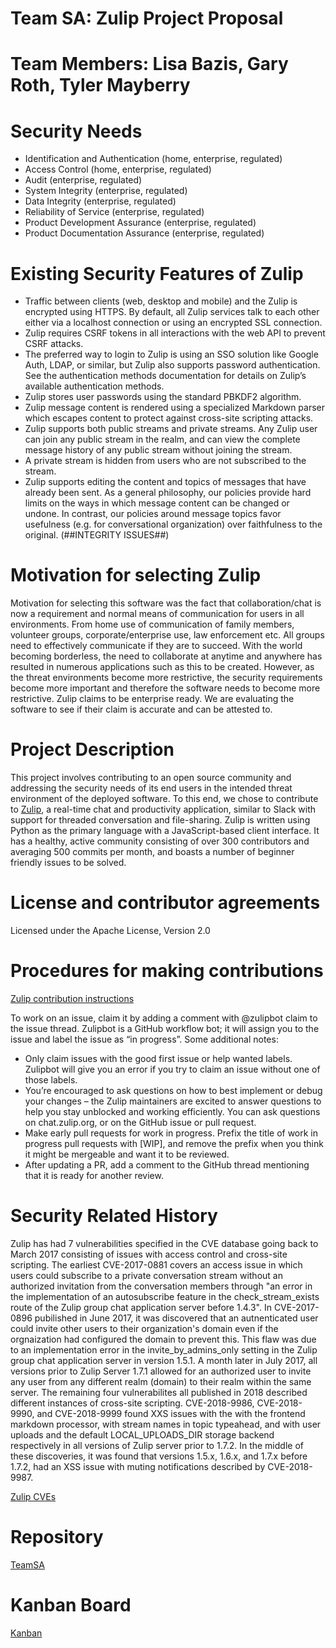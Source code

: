 # Team SA:  Zulip Project Proposal

# Team Members:  Lisa Bazis, Gary Roth, Tyler Mayberry

# Security Needs

* Identification and Authentication (home, enterprise, regulated)
* Access Control (home, enterprise, regulated)
* Audit (enterprise, regulated)
* System Integrity (enterprise, regulated)
* Data Integrity (enterprise, regulated)
* Reliability of Service (enterprise, regulated)
* Product Development Assurance (enterprise, regulated)
* Product Documentation Assurance (enterprise, regulated)

# Existing Security Features of Zulip
* Traffic between clients (web, desktop and mobile) and the Zulip is encrypted using HTTPS. By default, all Zulip services talk to each other either via a localhost connection or using an encrypted SSL connection.
* Zulip requires CSRF tokens in all interactions with the web API to prevent CSRF attacks.
* The preferred way to login to Zulip is using an SSO solution like Google Auth, LDAP, or similar, but Zulip also supports password authentication. See the authentication methods documentation for details on Zulip’s available authentication methods.
* Zulip stores user passwords using the standard PBKDF2 algorithm.
* Zulip message content is rendered using a specialized Markdown parser which escapes content to protect against cross-site scripting attacks.
* Zulip supports both public streams and private streams. Any Zulip user can join any public stream in the realm, and can view the complete message history of any public stream without joining the stream.
* A private stream is hidden from users who are not subscribed to the stream.
* Zulip supports editing the content and topics of messages that have already been sent. As a general philosophy, our policies provide hard limits on the ways in which message content can be changed or undone. In contrast, our policies around message topics favor usefulness (e.g. for conversational organization) over faithfulness to the original.  (##INTEGRITY ISSUES##)

# Motivation for selecting Zulip

Motivation for selecting this software was the fact that collaboration/chat is now a requirement and normal means of communication for users in all environments.  From home use of communication of family members, volunteer groups, corporate/enterprise use, law enforcement etc.  All groups need to effectively communicate if they are to succeed.  With the world becoming borderless, the need to collaborate at anytime and anywhere has resulted in numerous applications such as this to be created.  However, as the threat environments become more restrictive, the security requirements become more important and therefore the software needs to become more restrictive.  Zulip claims to be enterprise ready.  We are evaluating the software to see if their claim is accurate and can be attested to.

# Project Description

This project involves contributing to an open source community and addressing the security needs of its end users in the intended threat environment of the deployed software. To this end, we chose to contribute to [Zulip](https://zulip.org/), a real-time chat and productivity application, similar to Slack with support for threaded conversation and file-sharing. Zulip is written using Python as the primary language with a JavaScript-based client interface. It has a healthy, active community consisting of over 300 contributors and averaging 500 commits per month, and boasts a number of beginner friendly issues to be solved.


# License and contributor agreements

Licensed under the Apache License, Version 2.0 

# Procedures for making contributions

[Zulip contribution instructions](https://zulip.readthedocs.io/en/latest/overview/contributing.html#working-on-an-issue)

To work on an issue, claim it by adding a comment with @zulipbot claim to the issue thread. Zulipbot is a GitHub workflow bot; it will assign you to the issue and label the issue as “in progress”. Some additional notes:

* Only claim issues with the good first issue or help wanted labels. Zulipbot will give you an error if you try to claim an issue without one of those labels.
* You’re encouraged to ask questions on how to best implement or debug your changes – the Zulip maintainers are excited to answer questions to help you stay unblocked and working efficiently. You can ask questions on chat.zulip.org, or on the GitHub issue or pull request.
* Make early pull requests for work in progress. Prefix the title of work in progress pull requests with [WIP], and remove the prefix when you think it might be mergeable and want it to be reviewed.
* After updating a PR, add a comment to the GitHub thread mentioning that it is ready for another review. 

# Security Related History

Zulip has had 7 vulnerabilities specified in the CVE database going back to March 2017 consisting of issues with access control and cross-site scripting. The earliest CVE-2017-0881 covers an access issue in which users could subscribe to a private conversation stream without an authorized invitation from the conversation members through "an error in the implementation of an autosubscribe feature in the check_stream_exists route of the Zulip group chat application server before 1.4.3". In CVE-2017-0896 pubilished in June 2017, it was discovered that an autnenticated user could invite other users to their organization's domain even if the orgnaization had configured the domain to prevent this. This flaw was due to an implementation error in the invite_by_admins_only setting in the Zulip group chat application server in version 1.5.1. A month later in July 2017, all versions prior to Zulip Server 1.7.1 allowed for an authorized user to invite any user from any different realm (domain) to their realm within the same server. The remaining four vulnerabilites all published in 2018 described different instances of cross-site scripting. CVE-2018-9986, 	CVE-2018-9990, and CVE-2018-9999 found XXS issues with the with the frontend markdown processor, with stream names in topic typeahead, and with user uploads and the default LOCAL_UPLOADS_DIR storage backend respectively in all versions of Zulip server prior to 1.7.2. In the middle of these discoveries, it was found that versions 1.5.x, 1.6.x, and 1.7.x before 1.7.2, had an XSS issue with muting notifications described by CVE-2018-9987.


[Zulip CVEs](https://www.cvedetails.com/vulnerability-list/vendor_id-16270/Zulip.html)

# Repository

[TeamSA](https://github.com/lisabazis/TeamSA)

# Kanban Board

[Kanban](https://github.com/lisabazis/TeamSA/projects/1)

